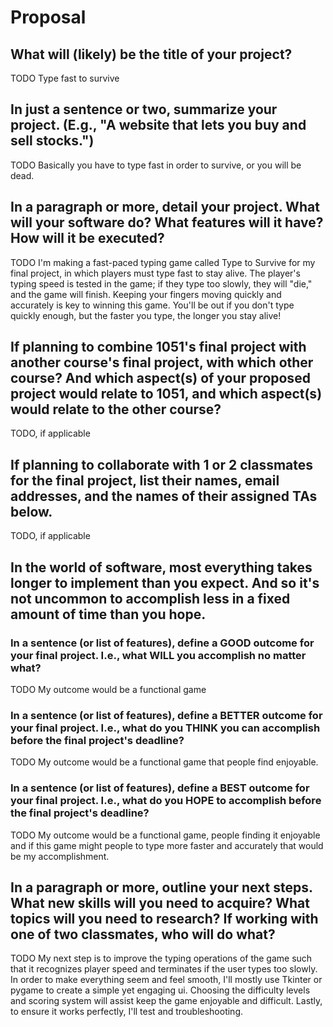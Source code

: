 # Proposal

## What will (likely) be the title of your project?

TODO 
Type fast to survive

## In just a sentence or two, summarize your project. (E.g., "A website that lets you buy and sell stocks.")

TODO 
Basically you have to type fast in order to survive, or you will be dead.

## In a paragraph or more, detail your project. What will your software do? What features will it have? How will it be executed?

TODO
I'm making a fast-paced typing game called Type to Survive for my final project, in which players must type fast to stay alive. The player's typing speed is tested in the game; if they type too slowly, they will "die," and the game will finish. Keeping your fingers moving quickly and accurately is key to winning this game. You'll be out if you don't type quickly enough, but the faster you type, the longer you stay alive!


## If planning to combine 1051's final project with another course's final project, with which other course? And which aspect(s) of your proposed project would relate to 1051, and which aspect(s) would relate to the other course?

TODO, if applicable

## If planning to collaborate with 1 or 2 classmates for the final project, list their names, email addresses, and the names of their assigned TAs below.

TODO, if applicable

## In the world of software, most everything takes longer to implement than you expect. And so it's not uncommon to accomplish less in a fixed amount of time than you hope.

### In a sentence (or list of features), define a GOOD outcome for your final project. I.e., what WILL you accomplish no matter what?

TODO 
My outcome would be a functional game 

### In a sentence (or list of features), define a BETTER outcome for your final project. I.e., what do you THINK you can accomplish before the final project's deadline?

TODO 
My outcome would be a functional game that people find enjoyable.


### In a sentence (or list of features), define a BEST outcome for your final project. I.e., what do you HOPE to accomplish before the final project's deadline?

TODO 
My outcome would be a functional game, people finding it enjoyable and if this game might people to type more faster and accurately that would be my accomplishment.

## In a paragraph or more, outline your next steps. What new skills will you need to acquire? What topics will you need to research? If working with one of two classmates, who will do what?

TODO
My next step is to improve the typing operations of the game such that it recognizes player speed and terminates if the user types too slowly. In order to make everything seem and feel smooth, I'll mostly use Tkinter or pygame to create a simple yet engaging ui. Choosing the difficulty levels and scoring system will assist keep the game enjoyable and difficult. Lastly, to ensure it works perfectly, I'll test and troubleshooting.
